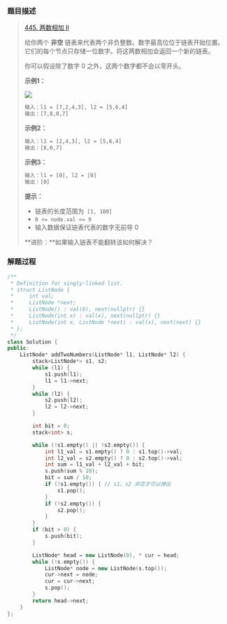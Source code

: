 ### 题目描述

> [445. 两数相加 II](https://leetcode.cn/problems/add-two-numbers-ii/)
>
> 给你两个 **非空** 链表来代表两个非负整数。数字最高位位于链表开始位置。它们的每个节点只存储一位数字。将这两数相加会返回一个新的链表。
>
> 你可以假设除了数字 0 之外，这两个数字都不会以零开头。
>
>  
>
> **示例1：**
>
> ![](https://s1.vika.cn/space/2023/07/03/cdcca28c62d74e66aa8fccb99f934add)
>
> ```txt
> 输入：l1 = [7,2,4,3], l2 = [5,6,4]
> 输出：[7,8,0,7]
> ```
>
> **示例2：**
>
> ```txt
> 输入：l1 = [2,4,3], l2 = [5,6,4]
> 输出：[8,0,7]
> ```
>
> **示例3：**
>
> ```txt
> 输入：l1 = [0], l2 = [0]
> 输出：[0]
> ```
>
>  
>
> **提示：**
>
> - 链表的长度范围为` [1, 100]`
> - `0 <= node.val <= 9`
> - 输入数据保证链表代表的数字无前导 0
>
>  
>
> **进阶：**如果输入链表不能翻转该如何解决？

### 解题过程

```cpp
/**
 * Definition for singly-linked list.
 * struct ListNode {
 *     int val;
 *     ListNode *next;
 *     ListNode() : val(0), next(nullptr) {}
 *     ListNode(int x) : val(x), next(nullptr) {}
 *     ListNode(int x, ListNode *next) : val(x), next(next) {}
 * };
 */
class Solution {
public:
    ListNode* addTwoNumbers(ListNode* l1, ListNode* l2) {
        stack<ListNode*> s1, s2;
        while (l1) {
            s1.push(l1);
            l1 = l1->next;
        }
        while (l2) {
            s2.push(l2);
            l2 = l2->next;
        }

        int bit = 0;
        stack<int> s;

        while (!s1.empty() || !s2.empty()) {
            int l1_val = s1.empty() ? 0 : s1.top()->val;
            int l2_val = s2.empty() ? 0 : s2.top()->val;
            int sum = l1_val + l2_val + bit;
            s.push(sum % 10);
            bit = sum / 10;
            if (!s1.empty()) { // s1、s2 非空才可以弹出
                s1.pop();
            }
            if (!s2.empty()) {
                s2.pop();
            }
        }
        if (bit > 0) {
            s.push(bit);
        }

        ListNode* head = new ListNode(0), * cur = head;
        while (!s.empty()) {
            ListNode* node = new ListNode(s.top());
            cur->next = node;
            cur = cur->next;
            s.pop();
        }
        return head->next;
    }
};
```

